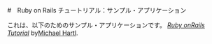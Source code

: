 #　Ruby on Rails チュートリアル：サンプル・アプリケーション

これは、以下のためのサンプル・アプリケーションです。
[*Ruby onRails Tutorial*](http://railstutorial.jp/)
by[Michael Hartl](http://michaelhartl.com/).
